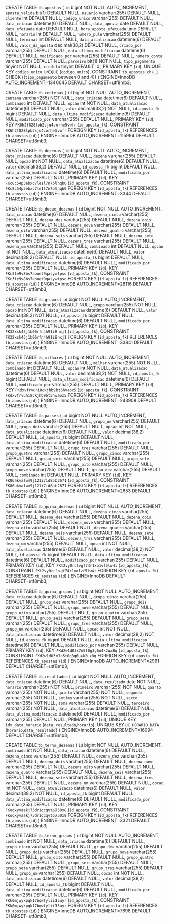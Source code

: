 CREATE TABLE `tb_apostas` (
  `id` bigint NOT NULL AUTO_INCREMENT,
  `aposta_valida` bit(1) DEFAULT NULL,
  `usuario` varchar(255) DEFAULT NULL,
  `cliente` int DEFAULT NULL,
  `codigo_unico` varchar(255) DEFAULT NULL,
  `data_criacao` datetime(6) DEFAULT NULL,
  `data_aposta` date DEFAULT NULL,
  `data_efetuada` date DEFAULT NULL,
  `hora_aposta_efetuada` time DEFAULT NULL,
  `horario` int DEFAULT NULL,
  `numero_pule` varchar(255) DEFAULT NULL,
  `terminal` int DEFAULT NULL,
  `data_atualizacao` datetime(6) DEFAULT NULL,
  `valor_da_aposta` decimal(38,2) DEFAULT NULL,
  `criado_por` varchar(255) DEFAULT NULL,
  `data_ultima_modificacao` datetime(6) DEFAULT NULL,
  `modificado_por` varchar(255) DEFAULT NULL,
  `numero_conta` varchar(255) DEFAULT NULL,
  `parceiro` bit(1) NOT NULL,
  `tipo_pagamento` tinyint NOT NULL,
  `credito` tinyint DEFAULT '0',
  PRIMARY KEY (`id`),
  UNIQUE KEY `codigo_unico_UNIQUE` (`codigo_unico`),
  CONSTRAINT `tb_apostas_chk_1` CHECK ((`tipo_pagamento` between 0 and 4))
) ENGINE=InnoDB AUTO_INCREMENT=1346045 DEFAULT CHARSET=utf8mb3;

CREATE TABLE `tb_centenas` (
  `id` bigint NOT NULL AUTO_INCREMENT,
  `centena` varchar(255) NOT NULL,
  `data_criacao` datetime(6) DEFAULT NULL,
  `combinado` int DEFAULT NULL,
  `opcao` int NOT NULL,
  `data_atualizacao` datetime(6) DEFAULT NULL,
  `valor` decimal(38,2) NOT NULL,
  `id_aposta_fk` bigint DEFAULT NULL,
  `data_ultima_modificacao` datetime(6) DEFAULT NULL,
  `modificado_por` varchar(255) DEFAULT NULL,
  PRIMARY KEY (`id`),
  KEY `FK6h2f828lpb2sju4corhe5vwfr` (`id_aposta_fk`),
  CONSTRAINT `FK6h2f828lpb2sju4corhe5vwfr` FOREIGN KEY (`id_aposta_fk`) REFERENCES `tb_apostas` (`id`)
) ENGINE=InnoDB AUTO_INCREMENT=115994 DEFAULT CHARSET=utf8mb3;

CREATE TABLE `tb_dezenas` (
  `id` bigint NOT NULL AUTO_INCREMENT,
  `data_criacao` datetime(6) DEFAULT NULL,
  `dezena` varchar(255) DEFAULT NULL,
  `opcao` int NOT NULL,
  `data_atualizacao` datetime(6) DEFAULT NULL,
  `valor` decimal(38,2) DEFAULT NULL,
  `id_aposta_fk` bigint DEFAULT NULL,
  `data_ultima_modificacao` datetime(6) DEFAULT NULL,
  `modificado_por` varchar(255) DEFAULT NULL,
  PRIMARY KEY (`id`),
  KEY `FKc8c54p3ebxc7le1l7n7blhqb0` (`id_aposta_fk`),
  CONSTRAINT `FKc8c54p3ebxc7le1l7n7blhqb0` FOREIGN KEY (`id_aposta_fk`) REFERENCES `tb_apostas` (`id`)
) ENGINE=InnoDB AUTO_INCREMENT=3344 DEFAULT CHARSET=utf8mb3;

CREATE TABLE `tb_duque_dezenas` (
  `id` bigint NOT NULL AUTO_INCREMENT,
  `data_criacao` datetime(6) DEFAULT NULL,
  `dezena_cinco` varchar(255) DEFAULT NULL,
  `dezena_dez` varchar(255) DEFAULT NULL,
  `dezena_dois` varchar(255) DEFAULT NULL,
  `dezena_nove` varchar(255) DEFAULT NULL,
  `dezena_oito` varchar(255) DEFAULT NULL,
  `dezena_quatro` varchar(255) DEFAULT NULL,
  `dezena_seis` varchar(255) DEFAULT NULL,
  `dezena_sete` varchar(255) DEFAULT NULL,
  `dezena_tres` varchar(255) DEFAULT NULL,
  `dezena_um` varchar(255) DEFAULT NULL,
  `combinado` int DEFAULT NULL,
  `opcao` int NOT NULL,
  `data_atualizacao` datetime(6) DEFAULT NULL,
  `valor` decimal(38,2) DEFAULT NULL,
  `id_aposta_fk` bigint DEFAULT NULL,
  `data_ultima_modificacao` datetime(6) DEFAULT NULL,
  `modificado_por` varchar(255) DEFAULT NULL,
  PRIMARY KEY (`id`),
  KEY `FKc3te9v8bs7aouet9qasywtpso` (`id_aposta_fk`),
  CONSTRAINT `FKc3te9v8bs7aouet9qasywtpso` FOREIGN KEY (`id_aposta_fk`) REFERENCES `tb_apostas` (`id`)
) ENGINE=InnoDB AUTO_INCREMENT=28116 DEFAULT CHARSET=utf8mb3;

CREATE TABLE `tb_grupos` (
  `id` bigint NOT NULL AUTO_INCREMENT,
  `data_criacao` datetime(6) DEFAULT NULL,
  `grupo` varchar(255) NOT NULL,
  `opcao` int NOT NULL,
  `data_atualizacao` datetime(6) DEFAULT NULL,
  `valor` decimal(38,2) NOT NULL,
  `id_aposta_fk` bigint DEFAULT NULL,
  `data_ultima_modificacao` datetime(6) DEFAULT NULL,
  `modificado_por` varchar(255) DEFAULT NULL,
  PRIMARY KEY (`id`),
  KEY `FK32xsk43j1b06rfn4h91i8nxj1` (`id_aposta_fk`),
  CONSTRAINT `FK32xsk43j1b06rfn4h91i8nxj1` FOREIGN KEY (`id_aposta_fk`) REFERENCES `tb_apostas` (`id`)
) ENGINE=InnoDB AUTO_INCREMENT=33841 DEFAULT CHARSET=utf8mb3;

CREATE TABLE `tb_milhares` (
  `id` bigint NOT NULL AUTO_INCREMENT,
  `data_criacao` datetime(6) DEFAULT NULL,
  `milhar` varchar(255) NOT NULL,
  `combinado` int DEFAULT NULL,
  `opcao` int NOT NULL,
  `data_atualizacao` datetime(6) DEFAULT NULL,
  `valor` decimal(38,2) NOT NULL,
  `id_aposta_fk` bigint DEFAULT NULL,
  `data_ultima_modificacao` datetime(6) DEFAULT NULL,
  `modificado_por` varchar(255) DEFAULT NULL,
  PRIMARY KEY (`id`),
  KEY `FKdxvfrvuhi8ckjhb9bt5hvaox5` (`id_aposta_fk`),
  CONSTRAINT `FKdxvfrvuhi8ckjhb9bt5hvaox5` FOREIGN KEY (`id_aposta_fk`) REFERENCES `tb_apostas` (`id`)
) ENGINE=InnoDB AUTO_INCREMENT=243908 DEFAULT CHARSET=utf8mb3;

CREATE TABLE `tb_passes` (
  `id` bigint NOT NULL AUTO_INCREMENT,
  `data_criacao` datetime(6) DEFAULT NULL,
  `grupo_um` varchar(255) DEFAULT NULL,
  `grupo_dois` varchar(255) DEFAULT NULL,
  `opcao` int NOT NULL,
  `data_atualizacao` datetime(6) DEFAULT NULL,
  `valor` decimal(38,2) DEFAULT NULL,
  `id_aposta_fk` bigint DEFAULT NULL,
  `data_ultima_modificacao` datetime(6) DEFAULT NULL,
  `modificado_por` varchar(255) DEFAULT NULL,
  `grupo_tres` varchar(255) DEFAULT NULL,
  `grupo_quatro` varchar(255) DEFAULT NULL,
  `grupo_cinco` varchar(255) DEFAULT NULL,
  `grupo_seis` varchar(255) DEFAULT NULL,
  `grupo_sete` varchar(255) DEFAULT NULL,
  `grupo_oito` varchar(255) DEFAULT NULL,
  `grupo_nove` varchar(255) DEFAULT NULL,
  `grupo_dez` varchar(255) DEFAULT NULL,
  `combinado` int DEFAULT NULL,
  PRIMARY KEY (`id`),
  KEY `FK86akvalwm9j121i7id8pb2671` (`id_aposta_fk`),
  CONSTRAINT `FK86akvalwm9j121i7id8pb2671` FOREIGN KEY (`id_aposta_fk`) REFERENCES `tb_apostas` (`id`)
) ENGINE=InnoDB AUTO_INCREMENT=2653 DEFAULT CHARSET=utf8mb3;

CREATE TABLE `tb_quina_dezenas` (
  `id` bigint NOT NULL AUTO_INCREMENT,
  `data_criacao` datetime(6) DEFAULT NULL,
  `dezena_cinco` varchar(255) DEFAULT NULL,
  `dezena_dez` varchar(255) DEFAULT NULL,
  `dezena_dois` varchar(255) DEFAULT NULL,
  `dezena_nove` varchar(255) DEFAULT NULL,
  `dezena_oito` varchar(255) DEFAULT NULL,
  `dezena_quatro` varchar(255) DEFAULT NULL,
  `dezena_seis` varchar(255) DEFAULT NULL,
  `dezena_sete` varchar(255) DEFAULT NULL,
  `dezena_tres` varchar(255) DEFAULT NULL,
  `dezena_um` varchar(255) DEFAULT NULL,
  `opcao` int NOT NULL,
  `data_atualizacao` datetime(6) DEFAULT NULL,
  `valor` decimal(38,2) NOT NULL,
  `id_aposta_fk` bigint DEFAULT NULL,
  `data_ultima_modificacao` datetime(6) DEFAULT NULL,
  `modificado_por` varchar(255) DEFAULT NULL,
  PRIMARY KEY (`id`),
  KEY `FKt2vy0rclvgf74r1xo1vf5lw4i` (`id_aposta_fk`),
  CONSTRAINT `FKt2vy0rclvgf74r1xo1vf5lw4i` FOREIGN KEY (`id_aposta_fk`) REFERENCES `tb_apostas` (`id`)
) ENGINE=InnoDB DEFAULT CHARSET=utf8mb3;

CREATE TABLE `tb_quina_grupos` (
  `id` bigint NOT NULL AUTO_INCREMENT,
  `data_criacao` datetime(6) DEFAULT NULL,
  `grupo_cinco` varchar(255) DEFAULT NULL,
  `grupo_dez` varchar(255) DEFAULT NULL,
  `grupo_dois` varchar(255) DEFAULT NULL,
  `grupo_nove` varchar(255) DEFAULT NULL,
  `grupo_oito` varchar(255) DEFAULT NULL,
  `grupo_quatro` varchar(255) DEFAULT NULL,
  `grupo_seis` varchar(255) DEFAULT NULL,
  `grupo_sete` varchar(255) DEFAULT NULL,
  `grupo_tres` varchar(255) DEFAULT NULL,
  `grupo_um` varchar(255) DEFAULT NULL,
  `opcao` int NOT NULL,
  `data_atualizacao` datetime(6) DEFAULT NULL,
  `valor` decimal(38,2) NOT NULL,
  `id_aposta_fk` bigint DEFAULT NULL,
  `data_ultima_modificacao` datetime(6) DEFAULT NULL,
  `modificado_por` varchar(255) DEFAULT NULL,
  PRIMARY KEY (`id`),
  KEY `FKd2w1d03x7n5t0g3g6u4k2ux8q` (`id_aposta_fk`),
  CONSTRAINT `FKd2w1d03x7n5t0g3g6u4k2ux8q` FOREIGN KEY (`id_aposta_fk`) REFERENCES `tb_apostas` (`id`)
) ENGINE=InnoDB AUTO_INCREMENT=2961 DEFAULT CHARSET=utf8mb3;

CREATE TABLE `tb_resultados` (
  `id` bigint NOT NULL AUTO_INCREMENT,
  `data_criacao` datetime(6) DEFAULT NULL,
  `data_resultado` date NOT NULL,
  `horario` varchar(255) NOT NULL,
  `primeiro` varchar(255) NOT NULL,
  `quarto` varchar(255) NOT NULL,
  `quinto` varchar(255) NOT NULL,
  `segundo` varchar(255) NOT NULL,
  `setimo` varchar(255) NOT NULL,
  `sexto` varchar(255) NOT NULL,
  `soma` varchar(255) DEFAULT NULL,
  `terceiro` varchar(255) NOT NULL,
  `data_atualizacao` datetime(6) DEFAULT NULL,
  `data_ultima_modificacao` datetime(6) DEFAULT NULL,
  `modificado_por` varchar(255) DEFAULT NULL,
  PRIMARY KEY (`id`),
  UNIQUE KEY `idx_data_horario` (`data_resultado`,`horario`),
  UNIQUE KEY `UC_HORARIO_DATA` (`horario`,`data_resultado`)
) ENGINE=InnoDB AUTO_INCREMENT=16094 DEFAULT CHARSET=utf8mb3;

CREATE TABLE `tb_terno_dezenas` (
  `id` bigint NOT NULL AUTO_INCREMENT,
  `combinado` int NOT NULL,
  `data_criacao` datetime(6) DEFAULT NULL,
  `dezena_cinco` varchar(255) DEFAULT NULL,
  `dezena_dez` varchar(255) DEFAULT NULL,
  `dezena_dois` varchar(255) DEFAULT NULL,
  `dezena_nove` varchar(255) DEFAULT NULL,
  `dezena_oito` varchar(255) DEFAULT NULL,
  `dezena_quatro` varchar(255) DEFAULT NULL,
  `dezena_seis` varchar(255) DEFAULT NULL,
  `dezena_sete` varchar(255) DEFAULT NULL,
  `dezena_tres` varchar(255) DEFAULT NULL,
  `dezena_um` varchar(255) DEFAULT NULL,
  `opcao` int NOT NULL,
  `data_atualizacao` datetime(6) DEFAULT NULL,
  `valor` decimal(38,2) NOT NULL,
  `id_aposta_fk` bigint DEFAULT NULL,
  `data_ultima_modificacao` datetime(6) DEFAULT NULL,
  `modificado_por` varchar(255) DEFAULT NULL,
  PRIMARY KEY (`id`),
  KEY `FKoqxyvaakj73dr1qcqvtp750x8` (`id_aposta_fk`),
  CONSTRAINT `FKoqxyvaakj73dr1qcqvtp750x8` FOREIGN KEY (`id_aposta_fk`) REFERENCES `tb_apostas` (`id`)
) ENGINE=InnoDB AUTO_INCREMENT=3321 DEFAULT CHARSET=utf8mb3;

CREATE TABLE `tb_terno_grupos` (
  `id` bigint NOT NULL AUTO_INCREMENT,
  `combinado` int NOT NULL,
  `data_criacao` datetime(6) DEFAULT NULL,
  `grupo_cinco` varchar(255) DEFAULT NULL,
  `grupo_dez` varchar(255) DEFAULT NULL,
  `grupo_dois` varchar(255) DEFAULT NULL,
  `grupo_nove` varchar(255) DEFAULT NULL,
  `grupo_oito` varchar(255) DEFAULT NULL,
  `grupo_quatro` varchar(255) DEFAULT NULL,
  `grupo_seis` varchar(255) DEFAULT NULL,
  `grupo_sete` varchar(255) DEFAULT NULL,
  `grupo_tres` varchar(255) DEFAULT NULL,
  `grupo_um` varchar(255) DEFAULT NULL,
  `opcao` int NOT NULL,
  `data_atualizacao` datetime(6) DEFAULT NULL,
  `valor` decimal(38,2) DEFAULT NULL,
  `id_aposta_fk` bigint DEFAULT NULL,
  `data_ultima_modificacao` datetime(6) DEFAULT NULL,
  `modificado_por` varchar(255) DEFAULT NULL,
  PRIMARY KEY (`id`),
  KEY `FKk0mjwykpqk17bqwfylii15uyr` (`id_aposta_fk`),
  CONSTRAINT `FKk0mjwykpqk17bqwfylii15uyr` FOREIGN KEY (`id_aposta_fk`) REFERENCES `tb_apostas` (`id`)
) ENGINE=InnoDB AUTO_INCREMENT=7698 DEFAULT CHARSET=utf8mb3;
